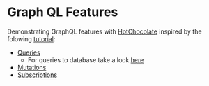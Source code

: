 ﻿# Graph QL Features

Demonstrating GraphQL features with [HotChocolate](https://github.com/ChilliCream/graphql-platform) inspired by the folowing [tutorial](https://www.red-gate.com/simple-talk/development/dotnet-development/building-and-consuming-graphql-api-in-asp-net-core-5/):

* [Queries](https://chillicream.com/docs/hotchocolate/v13/defining-a-schema/queries)
	* For queries to database take a look [here](https://blog.christian-schou.dk/how-to-implement-graphql-in-asp-net-core/)
* [Mutations](https://chillicream.com/docs/hotchocolate/v13/defining-a-schema/mutations)
* [Subscriptions](https://chillicream.com/docs/hotchocolate/v13/defining-a-schema/subscriptions)